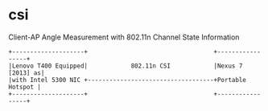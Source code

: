 # csi
Client-AP Angle Measurement with 802.11n Channel State Information

    +--------------------+                                   +-----------------+
    |Lenovo T400 Equipped|            802.11n CSI            |Nexus 7 [2013] as|
    |with Intel 5300 NIC +-----------------------------------+Portable Hotspot |
    +--------------------+                                   +-----------------+
